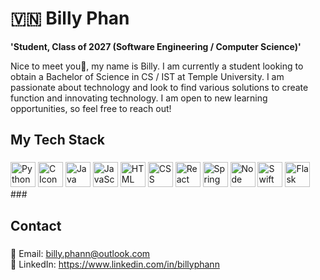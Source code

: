 
<h1 align="left">🇻🇳 Billy Phan</h1>

**'Student, Class of 2027 (Software Engineering / Computer Science)'**



<p align="left">Nice to meet you👋, my name is Billy. I am currently a student looking to obtain a Bachelor of Science in CS / IST at Temple University. I am passionate about technology and look to find various solutions to create function and innovating technology. I am open to new learning opportunities, so feel free to reach out!</p>



###

<h2 align="left">My Tech Stack</h2>

###

<div align="left">
   <img src="https://devicon-website.vercel.app/api/python/original.svg" width="40" height="40" alt="Python Icon" />
   <img src="https://devicon-website.vercel.app/api/c/original.svg" width="40" height="40" alt ="C Icon"></img>
   <img src="https://devicon-website.vercel.app/api/java/original.svg"  width="40" height="40" alt ="Java Icon"></img>
   <img src="https://devicon-website.vercel.app/api/javascript/original.svg" width="40" height="40" alt ="JavaScript Icon" ></img>
   <img src="https://devicon-website.vercel.app/api/html5/original.svg" width="40" height="40" alt ="HTML Icon" ></img>
   <img src="https://devicon-website.vercel.app/api/css3/original.svg" width="40" height="40" alt ="CSS Icon" ></img>
   <img src="https://devicon-website.vercel.app/api/react/original.svg" width="40" height="40" alt ="React Icon" ></img>
   <img src="https://devicon-website.vercel.app/api/spring/original.svg" width="40" height="40" alt ="Spring Icon" ></img>
    <img src="https://devicon-website.vercel.app/api/nodejs/original.svg" width="40" height="40" alt ="Node Icon" ></img>
     <img src="https://devicon-website.vercel.app/api/swift/original.svg" width="40" height="40" alt ="Swift Icon" ></img>
      <img src="https://devicon-website.vercel.app/api/flask/original.svg" width="40" height="40" alt ="Flask Icon" ></img>
</div>
###

<h2 align="left">Contact</h2>

###

<p align="left">
  📧 Email: <a href="mailto:billy.phann@outlook.com">billy.phann@outlook.com</a><br>
  🔗 LinkedIn: <a href="https://www.linkedin.com/in/billyphann" target="_blank">https://www.linkedin.com/in/billyphann</a>
</p>


   
   
   

 
</div>

###
